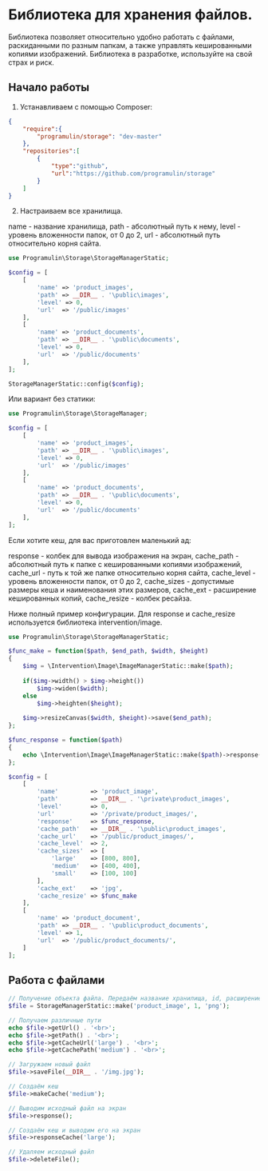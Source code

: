 Библиотека для хранения файлов.
=====================

Библиотека позволяет относительно удобно работать с файлами, раскиданными по разным папкам, а также управлять кешированными копиями изображений.
Библиотека в разработке, используйте на свой страх и риск.

Начало работы
-----------------------------------

1. Устанавливаем c помощью Composer:
```json
{
    "require":{
        "programulin/storage": "dev-master"
    },
    "repositories":[
        {
            "type":"github",
            "url":"https://github.com/programulin/storage"
        }
    ]
}
```

2. Настраиваем все хранилища.

name - название хранилища,
path - абсолютный путь к нему,
level - уровень вложенности папок, от 0 до 2,
url - абсолютный путь относительно корня сайта. 

```php
use Programulin\Storage\StorageManagerStatic;

$config = [
    [
        'name' => 'product_images',
        'path' => __DIR__ . '\public\images',
        'level' => 0,
        'url'  => '/public/images'
    ],
    [
        'name' => 'product_documents',
        'path' => __DIR__ . '\public\documents',
        'level' => 0,
        'url'  => '/public/documents'
    ],
];

StorageManagerStatic::config($config);
```

Или вариант без статики:

```php
use Programulin\Storage\StorageManager;

$config = [
    [
        'name' => 'product_images',
        'path' => __DIR__ . '\public\images',
        'level' => 0,
        'url'  => '/public/images'
    ],
    [
        'name' => 'product_documents',
        'path' => __DIR__ . '\public\documents',
        'level' => 0,
        'url'  => '/public/documents'
    ],
];
```

Если хотите кеш, для вас приготовлен маленький ад:

response - колбек для вывода изображения на экран,
cache_path - абсолютный путь к папке с кешированными копиями изображений,
cache_url - путь к той же папке относительно корня сайта,
cache_level - уровень вложенности папок, от 0 до 2,
cache_sizes - допустимые размеры кеша и наименования этих размеров,
cache_ext - расширение кешированных копий,
cache_resize - колбек ресайза.

Ниже полный пример конфигурации. Для response и cache_resize используется библиотека intervention/image.

```php
use Programulin\Storage\StorageManagerStatic;

$func_make = function($path, $end_path, $width, $height)
{
	$img = \Intervention\Image\ImageManagerStatic::make($path);
	
	if($img->width() > $img->height())
		$img->widen($width);
	else
		$img->heighten($height);
	
	$img->resizeCanvas($width, $height)->save($end_path);
};

$func_response = function($path)
{
	echo \Intervention\Image\ImageManagerStatic::make($path)->response();
};

$config = [
	[
		'name'         => 'product_image',
		'path'         => __DIR__ . '\private\product_images',
		'level'        => 0,
		'url'          => '/private/product_images/',
		'response'     => $func_response,
		'cache_path'   => __DIR__ . '\public\product_images',
		'cache_url'    => '/public/product_images/',
		'cache_level'  => 2,
		'cache_sizes'  => [
			'large'    => [800, 800],
			'medium'   => [400, 400],
			'small'    => [100, 100]
		],
		'cache_ext'    => 'jpg',
		'cache_resize' => $func_make
	],
	[
		'name' => 'product_document',
		'path' => __DIR__ . '\public\product_documents',
		'level' => 1,
		'url'  => '/public/product_documents/',
	]
];
```

Работа с файлами
-----------------------------------

```php
// Получение объекта файла. Передаём название хранилища, id, расширение.
$file = StorageManagerStatic::make('product_image', 1, 'png');

// Получаем различные пути
echo $file->getUrl() . '<br>';
echo $file->getPath() . '<br>';
echo $file->getCacheUrl('large') . '<br>';
echo $file->getCachePath('medium') . '<br>';

// Загружаем новый файл
$file->saveFile(__DIR__ . '/img.jpg');

// Создаём кеш
$file->makeCache('medium');

// Выводим исходный файл на экран
$file->response();

// Создаём кеш и выводим его на экран
$file->responseCache('large');

// Удаляем исходный файл
$file->deleteFile();
```